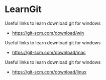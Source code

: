 
# LearnGit

Useful links to learn download git for windows

* https://git-scm.com/download/win

Useful links to learn download git for windows

* https://git-scm.com/download/mac

Useful links to learn download git for windows

* https://git-scm.com/download/linux

